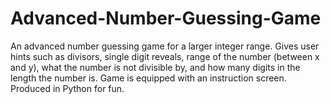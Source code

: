 # Advanced-Number-Guessing-Game
An advanced number guessing game for a larger integer range. Gives user hints such as divisors, single digit reveals, range of the number (between x and y), what the number is not divisible by, and how many digits in the length the number is. Game is equipped with an instruction screen. Produced in Python for fun. 
